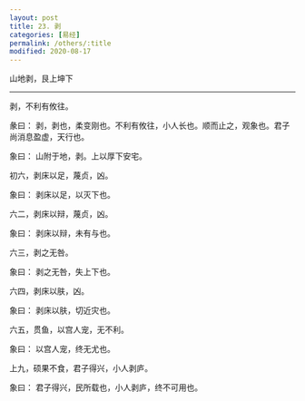 ```yaml
---
layout: post
title: 23. 剥
categories: [易经]
permalink: /others/:title
modified: 2020-08-17
---
```


山地剥，艮上坤下

---

剥，不利有攸往。

彖曰： 剥，剥也，柔变刚也。不利有攸往，小人长也。顺而止之，观象也。君子尚消息盈虚，天行也。

象曰： 山附于地，剥。上以厚下安宅。

初六，剥床以足，蔑贞，凶。

象曰： 剥床以足，以灭下也。

六二，剥床以辩，蔑贞，凶。

象曰： 剥床以辩，未有与也。

六三，剥之无咎。

象曰： 剥之无咎，失上下也。

六四，剥床以肤，凶。

象曰： 剥床以肤，切近灾也。

六五，贯鱼，以宫人宠，无不利。

象曰： 以宫人宠，终无尤也。

上九，硕果不食，君子得兴，小人剥庐。

象曰： 君子得兴，民所载也，小人剥庐，终不可用也。
